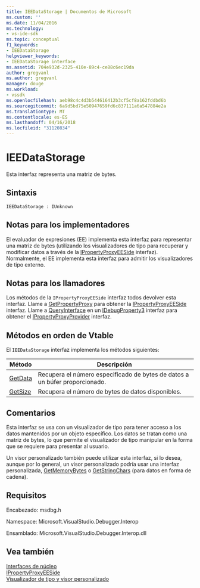 ```yaml
---
title: IEEDataStorage | Documentos de Microsoft
ms.custom: ''
ms.date: 11/04/2016
ms.technology:
- vs-ide-sdk
ms.topic: conceptual
f1_keywords:
- IEEDataStorage
helpviewer_keywords:
- IEEDataStorage interface
ms.assetid: 704e932d-2325-410e-89c4-ce88c6ec19da
author: gregvanl
ms.author: gregvanl
manager: douge
ms.workload:
- vssdk
ms.openlocfilehash: aeb98c4c4d3b544616412b3cf5cf8a162fddbd6b
ms.sourcegitcommit: 6a9d5bd75e50947659fd6c837111a6a547884e2a
ms.translationtype: MT
ms.contentlocale: es-ES
ms.lasthandoff: 04/16/2018
ms.locfileid: "31120834"
---
```

# <a name="ieedatastorage"></a>IEEDataStorage
Esta interfaz representa una matriz de bytes.  
  
## <a name="syntax"></a>Sintaxis  
  
```  
IEEDataStorage : IUnknown  
```  
  
## <a name="notes-for-implementers"></a>Notas para los implementadores  
 El evaluador de expresiones (EE) implementa esta interfaz para representar una matriz de bytes (utilizando los visualizadores de tipo para recuperar y modificar datos a través de la [IPropertyProxyEESide](../../../extensibility/debugger/reference/ipropertyproxyeeside.md) interfaz). Normalmente, el EE implementa esta interfaz para admitir los visualizadores de tipo externo.  
  
## <a name="notes-for-callers"></a>Notas para los llamadores  
 Los métodos de la `IPropertyProxyEESide` interfaz todos devolver esta interfaz. Llame a [GetPropertyProxy](../../../extensibility/debugger/reference/ipropertyproxyprovider-getpropertyproxy.md) para obtener la [IPropertyProxyEESide](../../../extensibility/debugger/reference/ipropertyproxyeeside.md) interfaz. Llame a [QueryInterface](/cpp/atl/queryinterface) en un [IDebugProperty3](../../../extensibility/debugger/reference/idebugproperty3.md) interfaz para obtener el [IPropertyProxyProvider](../../../extensibility/debugger/reference/ipropertyproxyprovider.md) interfaz.  
  
## <a name="methods-in-vtable-order"></a>Métodos en orden de Vtable  
 El `IEEDataStorage` interfaz implementa los métodos siguientes:  
  
|Método|Descripción|  
|------------|-----------------|  
|[GetData](../../../extensibility/debugger/reference/ieedatastorage-getdata.md)|Recupera el número especificado de bytes de datos a un búfer proporcionado.|  
|[GetSize](../../../extensibility/debugger/reference/ieedatastorage-getsize.md)|Recupera el número de bytes de datos disponibles.|  
  
## <a name="remarks"></a>Comentarios  
 Esta interfaz se usa con un visualizador de tipo para tener acceso a los datos mantenidos por un objeto específico. Los datos se tratan como una matriz de bytes, lo que permite el visualizador de tipo manipular en la forma que se requiere para presentar al usuario.  
  
 Un visor personalizado también puede utilizar esta interfaz, si lo desea, aunque por lo general, un visor personalizado podría usar una interfaz personalizada, [GetMemoryBytes](../../../extensibility/debugger/reference/idebugproperty2-getmemorybytes.md) o [GetStringChars](../../../extensibility/debugger/reference/idebugproperty3-getstringchars.md) (para datos en forma de cadena).  
  
## <a name="requirements"></a>Requisitos  
 Encabezado: msdbg.h  
  
 Namespace: Microsoft.VisualStudio.Debugger.Interop  
  
 Ensamblado: Microsoft.VisualStudio.Debugger.Interop.dll  
  
## <a name="see-also"></a>Vea también  
 [Interfaces de núcleo](../../../extensibility/debugger/reference/core-interfaces.md)   
 [IPropertyProxyEESide](../../../extensibility/debugger/reference/ipropertyproxyeeside.md)   
 [Visualizador de tipo y visor personalizado](../../../extensibility/debugger/type-visualizer-and-custom-viewer.md)